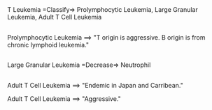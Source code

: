 ##

T Leukemia =Classify=> Prolymphocytic Leukemia, Large Granular Leukemia, Adult T Cell Leukemia

##

Prolymphocytic Leukemia ==> "T origin is aggressive. B origin is from chronic lymphoid leukemia."

##

Large Granular Leukemia =Decrease=> Neutrophil

##

Adult T Cell Leukemia ==> "Endemic in Japan and Carribean."

Adult T Cell Leukemia ==> "Aggressive."
